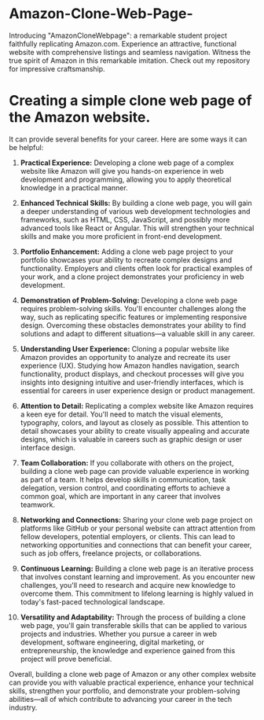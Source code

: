 # Amazon-Clone-Web-Page-
Introducing "AmazonCloneWebpage": a remarkable student project faithfully replicating Amazon.com. Experience an attractive, functional website with comprehensive listings and seamless navigation. Witness the true spirit of Amazon in this remarkable imitation. Check out my repository for impressive craftsmanship.


  # Creating a simple clone web page of the Amazon website.
 
 It can provide several benefits for your career. Here are some ways it can be helpful:

1. **Practical Experience:** Developing a clone web page of a complex website like Amazon will give you hands-on experience in web development and programming, allowing you to apply theoretical knowledge in a practical manner.

2. **Enhanced Technical Skills:** By building a clone web page, you will gain a deeper understanding of various web development technologies and frameworks, such as HTML, CSS, JavaScript, and possibly more advanced tools like React or Angular. This will strengthen your technical skills and make you more proficient in front-end development.

3. **Portfolio Enhancement:** Adding a clone web page project to your portfolio showcases your ability to recreate complex designs and functionality. Employers and clients often look for practical examples of your work, and a clone project demonstrates your proficiency in web development.

4. **Demonstration of Problem-Solving:** Developing a clone web page requires problem-solving skills. You'll encounter challenges along the way, such as replicating specific features or implementing responsive design. Overcoming these obstacles demonstrates your ability to find solutions and adapt to different situations—a valuable skill in any career.

5. **Understanding User Experience:** Cloning a popular website like Amazon provides an opportunity to analyze and recreate its user experience (UX). Studying how Amazon handles navigation, search functionality, product displays, and checkout processes will give you insights into designing intuitive and user-friendly interfaces, which is essential for careers in user experience design or product management.

6. **Attention to Detail:** Replicating a complex website like Amazon requires a keen eye for detail. You'll need to match the visual elements, typography, colors, and layout as closely as possible. This attention to detail showcases your ability to create visually appealing and accurate designs, which is valuable in careers such as graphic design or user interface design.

7. **Team Collaboration:** If you collaborate with others on the project, building a clone web page can provide valuable experience in working as part of a team. It helps develop skills in communication, task delegation, version control, and coordinating efforts to achieve a common goal, which are important in any career that involves teamwork.

8. **Networking and Connections:** Sharing your clone web page project on platforms like GitHub or your personal website can attract attention from fellow developers, potential employers, or clients. This can lead to networking opportunities and connections that can benefit your career, such as job offers, freelance projects, or collaborations.

9. **Continuous Learning:** Building a clone web page is an iterative process that involves constant learning and improvement. As you encounter new challenges, you'll need to research and acquire new knowledge to overcome them. This commitment to lifelong learning is highly valued in today's fast-paced technological landscape.

10. **Versatility and Adaptability:** Through the process of building a clone web page, you'll gain transferable skills that can be applied to various projects and industries. Whether you pursue a career in web development, software engineering, digital marketing, or entrepreneurship, the knowledge and experience gained from this project will prove beneficial.

Overall, building a clone web page of Amazon or any other complex website can provide you with valuable practical experience, enhance your technical skills, strengthen your portfolio, and demonstrate your problem-solving abilities—all of which contribute to advancing your career in the tech industry.
